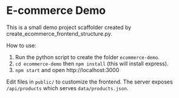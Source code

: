 
# E-commerce Demo

This is a small demo project scaffolder created by create_ecommerce_frontend_structure.py.

How to use:

1. Run the python script to create the folder `ecommerce-demo`.
2. `cd ecommerce-demo` then `npm install` (this will install express).
3. `npm start` and open http://localhost:3000

Edit files in `public/` to customize the frontend. The server exposes `/api/products` which serves `data/products.json`.
